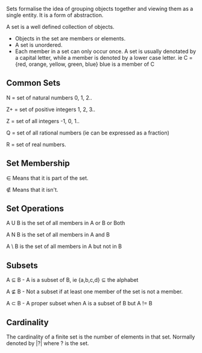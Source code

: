 Sets formalise the idea of grouping objects together and viewing them as a single entity. It is a form of abstraction.

A set is a well defined collection of objects.

- Objects in the set are members or elements.
- A set is unordered.
- Each member in a set can only occur once.
A set is usually denotated by a capital letter, while a member is denoted by a lower case letter.
ie C = {red, orange, yellow, green, blue} blue is a member of C

## Common Sets

N = set of natural numbers 0, 1, 2..

Z+ = set of positive integers 1, 2, 3..

Z = set of all integers -1, 0, 1..

Q = set of all rational numbers (ie can be expressed as a fraction)

R = set of real numbers.

## Set Membership

∈ Means that it is part of the set.

∉ Means that it isn't.

## Set Operations

A U B is the set of all members in A or B or Both

A N B is the set of all members in A and B

A \\ B is the set of all members in A but not in B

## Subsets

A ⊆ B - A is a subset of B, ie {a,b,c,d} ⊆ the alphabet

A ⊈ B - Not a subset if at least one member of the set is not a member.

A ⊂ B - A proper subset when A is a subset of B but A != B

## Cardinality

The cardinality of a finite set is the number of elements in that set. Normally denoted by |?| where ? is the set.
